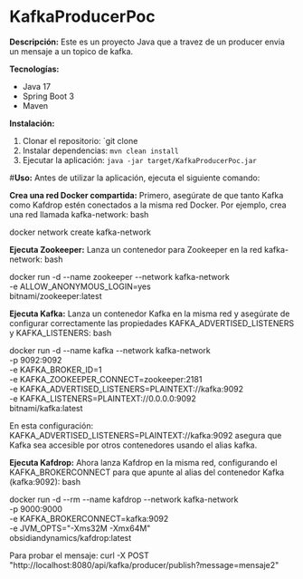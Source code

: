 # KafkaProducerPoc

**Descripción:**
Este es un proyecto Java que a travez de un producer envia un mensaje a un topico de kafka.

**Tecnologías:**
* Java 17
* Spring Boot 3
* Maven

**Instalación:**
1. Clonar el repositorio: `git clone 
2. Instalar dependencias: `mvn clean install`
3. Ejecutar la aplicación: `java -jar target/KafkaProducerPoc.jar`

#**Uso:**
Antes de  utilizar la aplicación, ejecuta el siguiente comando:



**Crea una red Docker compartida:** Primero, asegúrate de que tanto Kafka como Kafdrop estén conectados a la misma red Docker. Por ejemplo, crea una red llamada kafka-network:
bash

docker network create kafka-network

**Ejecuta Zookeeper:** Lanza un contenedor para Zookeeper en la red kafka-network:
bash

docker run -d --name zookeeper --network kafka-network \
-e ALLOW_ANONYMOUS_LOGIN=yes \
bitnami/zookeeper:latest

**Ejecuta Kafka:** Lanza un contenedor Kafka en la misma red y asegúrate de configurar correctamente las propiedades KAFKA_ADVERTISED_LISTENERS y KAFKA_LISTENERS:
bash

docker run -d --name kafka --network kafka-network \
-p 9092:9092 \
-e KAFKA_BROKER_ID=1 \
-e KAFKA_ZOOKEEPER_CONNECT=zookeeper:2181 \
-e KAFKA_ADVERTISED_LISTENERS=PLAINTEXT://kafka:9092 \
-e KAFKA_LISTENERS=PLAINTEXT://0.0.0.0:9092 \
bitnami/kafka:latest

En esta configuración:
KAFKA_ADVERTISED_LISTENERS=PLAINTEXT://kafka:9092 asegura que Kafka sea accesible por otros contenedores usando el alias kafka.

**Ejecuta Kafdrop:** Ahora lanza Kafdrop en la misma red, configurando el KAFKA_BROKERCONNECT para que apunte al alias del contenedor Kafka (kafka:9092):
bash

docker run -d --rm --name kafdrop --network kafka-network \
-p 9000:9000 \
-e KAFKA_BROKERCONNECT=kafka:9092 \
-e JVM_OPTS="-Xms32M -Xmx64M" \
obsidiandynamics/kafdrop:latest

Para probar el mensaje:
curl -X POST "http://localhost:8080/api/kafka/producer/publish?message=mensaje2"